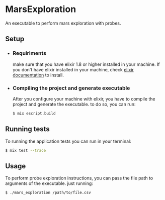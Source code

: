 # MarsExploration

An executable to perform mars exploration with probes.

## Setup

- ### Requiriments
   make sure that you have elixir 1.8 or higher installed in your machine. If you don't have elixir installed in your machine, check [elixir documentation](https://elixir-lang.org/install.html) to install.

- ### Compiling the project and generate executable
  After you configure your machine with elixir, you have to compile the project and generate the executable. to do so, you can run:
  ```sh
  $ mix escript.build
  ```

## Running tests
  To running the application tests you can run in your terminal:
  ```sh
  $ mix test --trace
  ```

## Usage
  To perform probe exploration instructions, you can pass the file path to arguments of the executable. just running:
  ```sh
  $ ./mars_exploration /path/to/file.csv
  ```
